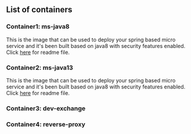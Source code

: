 ## List of containers

### Container1: ms-java8

This is the image that can be used to deploy your spring based micro service and it's been built based on java8 with security features enabled. Click [here](https://github.com/srimanivannan/containers/blob/master/ms-java8/docker-compose-README.md) for readme file.

### Container2: ms-java13
This is the image that can be used to deploy your spring based micro service and it's been built based on java8 with security features enabled. Click [here](https://github.com/srimanivannan/containers/blob/master/ms-java13/docker-compose-README.md) for readme file.

### Container3: dev-exchange

### Container4: reverse-proxy